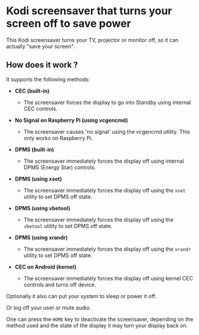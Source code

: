 # Kodi screensaver that turns your screen off to save power

This Kodi screensaver turns your TV, projector or monitor off, so it can actually "save your screen".


## How does it work ?

It supports the following methods:

- **CEC (built-in)**
  - The screensaver forces the display to go into Standby using internal CEC controls.

- **No Signal on Raspberry Pi (using vcgencmd)**
  - The screensaver causes 'no signal' using the vcgencmd utility. This only works on Raspberry Pi.

- **DPMS (built-in)**
  - The screensaver immediately forces the display off using internal DPMS (Energy Star) controls.

- **DPMS (using xset)**
  - The screensaver immediately forces the display off using the `xset` utility to set DPMS off state.

- **DPMS (using vbetool)**
  - The screensaver immediately forces the display off using the `vbetool` utility to set DPMS off state.

- **DPMS (using xrandr)**
  - The screensaver immediately forces the display off using the `xrandr` utility to set DPMS off state.

- **CEC on Android (kernel)**
  - The screensaver immediately forces the display off using kernel CEC controls and turns off device.


Optionally it also can put your system to sleep or power it off.

Or log off your user or mute audio.

One can press the `HOME` key to deactivate the screensaver, depending on the method used and the state of the display it may turn your display back on.
